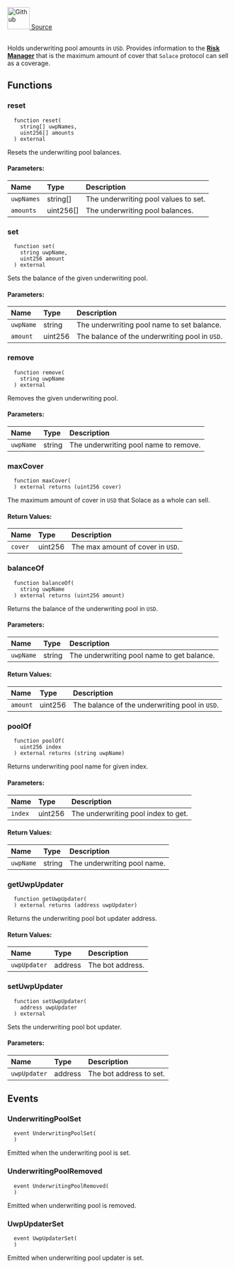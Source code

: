 <a href="https://github.com/solace-fi/solace-core/blob/main/contracts/interfaces/risk/ICoverageDataProvider.sol"><img src="/img/github.svg" alt="Github" width="50px"/> Source</a><br/><br/>

Holds underwriting pool amounts in `USD`. Provides information to the [**Risk Manager**](./RiskManager.sol) that is the maximum amount of cover that `Solace` protocol can sell as a coverage.


## Functions
### reset
```solidity
  function reset(
    string[] uwpNames,
    uint256[] amounts
  ) external
```
Resets the underwriting pool balances.


#### Parameters:
| Name | Type | Description                                                          |
| :--- | :--- | :------------------------------------------------------------------- |
|`uwpNames` | string[] | The underwriting pool values to set.
|`amounts` | uint256[] | The underwriting pool balances.

### set
```solidity
  function set(
    string uwpName,
    uint256 amount
  ) external
```
Sets the balance of the given underwriting pool.


#### Parameters:
| Name | Type | Description                                                          |
| :--- | :--- | :------------------------------------------------------------------- |
|`uwpName` | string | The underwriting pool name to set balance.
|`amount` | uint256 | The balance of the underwriting pool in `USD`.

### remove
```solidity
  function remove(
    string uwpName
  ) external
```
Removes the given underwriting pool.


#### Parameters:
| Name | Type | Description                                                          |
| :--- | :--- | :------------------------------------------------------------------- |
|`uwpName` | string | The underwriting pool name to remove.

### maxCover
```solidity
  function maxCover(
  ) external returns (uint256 cover)
```
The maximum amount of cover in `USD` that Solace as a whole can sell.



#### Return Values:
| Name                           | Type          | Description                                                                  |
| :----------------------------- | :------------ | :--------------------------------------------------------------------------- |
|`cover`| uint256 | The max amount of cover in `USD`.
### balanceOf
```solidity
  function balanceOf(
    string uwpName
  ) external returns (uint256 amount)
```
Returns the balance of the underwriting pool in `USD`.


#### Parameters:
| Name | Type | Description                                                          |
| :--- | :--- | :------------------------------------------------------------------- |
|`uwpName` | string | The underwriting pool name to get balance.

#### Return Values:
| Name                           | Type          | Description                                                                  |
| :----------------------------- | :------------ | :--------------------------------------------------------------------------- |
|`amount`| uint256 | The balance of the underwriting pool in `USD`.
### poolOf
```solidity
  function poolOf(
    uint256 index
  ) external returns (string uwpName)
```
Returns underwriting pool name for given index.


#### Parameters:
| Name | Type | Description                                                          |
| :--- | :--- | :------------------------------------------------------------------- |
|`index` | uint256 | The underwriting pool index to get.

#### Return Values:
| Name                           | Type          | Description                                                                  |
| :----------------------------- | :------------ | :--------------------------------------------------------------------------- |
|`uwpName`| string | The underwriting pool name.
### getUwpUpdater
```solidity
  function getUwpUpdater(
  ) external returns (address uwpUpdater)
```
Returns the underwriting pool bot updater address.



#### Return Values:
| Name                           | Type          | Description                                                                  |
| :----------------------------- | :------------ | :--------------------------------------------------------------------------- |
|`uwpUpdater`| address | The bot address.
### setUwpUpdater
```solidity
  function setUwpUpdater(
    address uwpUpdater
  ) external
```
Sets the underwriting pool bot updater.


#### Parameters:
| Name | Type | Description                                                          |
| :--- | :--- | :------------------------------------------------------------------- |
|`uwpUpdater` | address | The bot address to set.

## Events
### UnderwritingPoolSet
```solidity
  event UnderwritingPoolSet(
  )
```
Emitted when the underwriting pool is set.


### UnderwritingPoolRemoved
```solidity
  event UnderwritingPoolRemoved(
  )
```
Emitted when underwriting pool is removed.


### UwpUpdaterSet
```solidity
  event UwpUpdaterSet(
  )
```
Emitted when underwriting pool updater is set.


